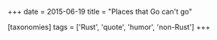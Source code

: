 +++
date = 2015-06-19
title = "Places that Go can't go"

[taxonomies]
tags = ['Rust', 'quote', 'humor', 'non-Rust']
+++


